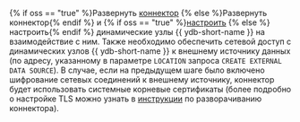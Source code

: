 {% if oss == "true" %}Развернуть [коннектор](../architecture.md#connectors) {% else %}Развернуть коннектор{% endif %} и {% if oss == "true" %}[настроить](../../../devops/manual/federated-queries/index.md) {% else %}настроить{% endif %} динамические узлы {{ ydb-short-name }} на взаимодействие с ним. Также необходимо обеспечить сетевой доступ с динамических узлов {{ ydb-short-name }} к внешнему источнику данных (по адресу, указанному в параметре `LOCATION` запроса `CREATE EXTERNAL DATA SOURCE`). В случае, если на предыдущем шаге было включено шифрование сетевых соединений к внешнему источнику, коннектор будет использовать системные корневые сертификаты (более подробно о настройке TLS можно узнать в [инструкции](../../../devops/manual/federated-queries/connector-deployment.md) по разворачиванию коннектора).
